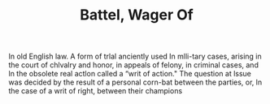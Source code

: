 ---
title: Battel, Wager Of
permalink: "/definitions/battel-wager-of.html"
body: In old English law. A form of trlal anciently used In mlli-tary cases, arising
  in the court of chlvalry and honor, in appeals of felony, in criminal cases, and
  ln the obsolete real actlon called a “writ of action." The question at lssue was
  decided by the result of a personal corn-bat between the parties, or, ln the case
  of a writ of right, between their champions
published_at: '2018-07-07'
layout: post
---